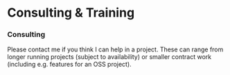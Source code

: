 # Consulting & Training

### Consulting

Please contact me if you think I can help in a project. These can range
from longer running projects (subject to availability) or smaller
contract work (including e.g. features for an OSS project).
